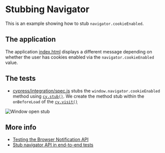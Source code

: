 # Stubbing Navigator

This is an example showing how to stub `navigator.cookieEnabled`.

## The application

The application [index.html](index.html) displays a different message depending on whether the user has cookies enabled via the `navigator.cookieEnabled` value.

## The tests

- [cypress/integration/spec.js](cypress/integration/spec.js) stubs the `window.navigator.cookieEnabled` method using [`cy.stub()`](https://on.cypress.io/stub). We create the method stub within the `onBeforeLoad` of the [`cy.visit()`](https://on.cypress.io/visit)

![Window open stub](images/navigator-cookie-enabled.png)

## More info

- [Testing the Browser Notification API](https://www.cypress.io/blog/2020/01/24/testing-the-browser-notification-api/)
- [Stub navigator API in end-to-end tests](https://glebbahmutov.com/blog/stub-navigator-api/)
